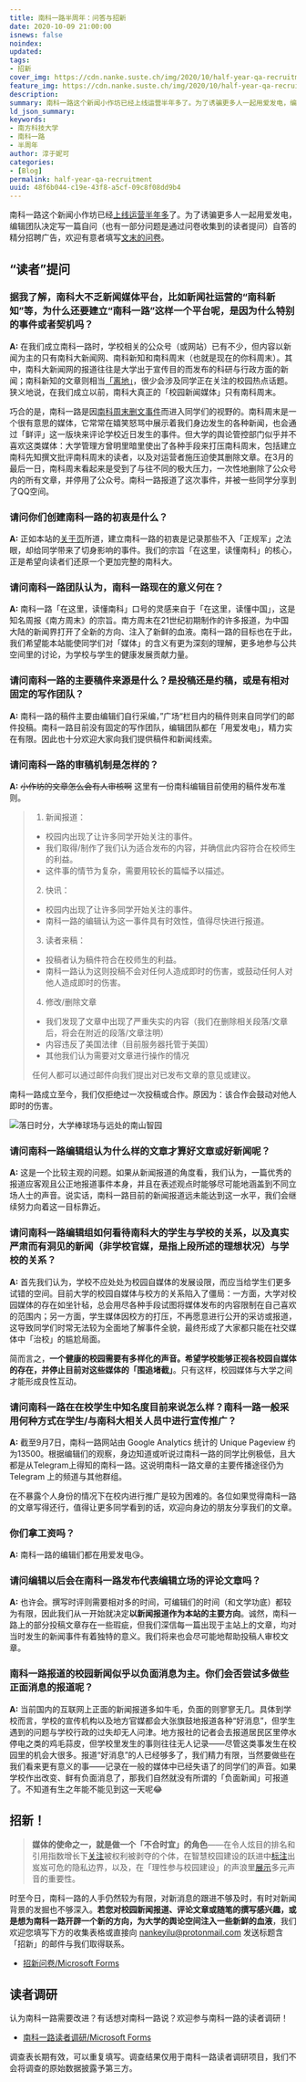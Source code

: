 ```yaml
---
title: 南科一路半周年：问答与招新
date: 2020-10-09 21:00:00
isnews: false
noindex:
updated:
tags:
- 招新
cover_img: https://cdn.nanke.suste.ch/img/2020/10/half-year-qa-recruitment/banner.jpg
feature_img: https://cdn.nanke.suste.ch/img/2020/10/half-year-qa-recruitment/banner.jpg
description:
summary: 南科一路这个新闻小作坊已经上线运营半年多了。为了诱骗更多人一起用爱发电，编辑团队写了一篇自问自答的招聘广告。
ld_json_summary:
keywords:
- 南方科技大学
- 南科一路
- 半周年
author: 淳于妮可
categories:
- [Blog]
permalink: half-year-qa-recruitment
uuid: 48f6b044-c19e-43f8-a5cf-09c8f08dd9b4
---
```


南科一路这个新闻小作坊已经[上线运营半年多](/2020/09/10/can-we-still-establish-connections-in-the-fractured-public-opinion-space/)了。为了诱骗更多人一起用爱发电，编辑团队决定写一篇自问（也有一部分问题是通过问卷收集到的读者提问）自答的精分招聘广告，欢迎有意者填写[文末的问卷](#招新！)。

## “读者”提问

### 据我了解，南科大不乏新闻媒体平台，比如新闻社运营的“南科新知”等，为什么还要建立“南科一路”这样一个平台呢，是因为什么特别的事件或者契机吗？

**A:** 在我们成立南科一路时，学校相关的公众号（或网站）已有不少，但内容以新闻为主的只有南科大新闻网、南科新知和南科周末（也就是现在的你科周末）。其中，南科大新闻网的报道往往是大学出于宣传目的而发布的科研与行政方面的新闻；南科新知的文章则相当[「离地」](https://evchk.wikia.org/zh/wiki/%E9%9B%A2%E5%9C%B0)，很少会涉及同学正在关注的校园热点话题。狭义地说，在我们成立以前，南科大真正的「校园新闻媒体」只有南科周末。

巧合的是，南科一路是因[南科周末删文事件](/2020/03/28/sustech-weekly-deletes-posts/)而进入同学们的视野的。南科周末是一个很有意思的媒体，它常常在嬉笑怒骂中展示着我们身边发生的各种新闻，也会通过「鲜评」这一版块来评论学校近日发生的事件。但大学的舆论管控部门似乎并不喜欢这类媒体：大学管理方曾明里暗里使出了各种手段来打压南科周末，包括建立南科先知撰文批评南科周末的读者，以及对运营者施压迫使其删除文章。在3月的最后一日，南科周末看起来是受到了与往不同的极大压力，一次性地删除了公众号内的所有文章，并停用了公众号。南科一路报道了这次事件，并被一些同学分享到了QQ空间。

### 请问你们创建南科一路的初衷是什么？

**A:** 正如本站的[关于页](/about/)所道，建立南科一路的初衷是记录那些不入「正规军」之法眼，却给同学带来了切身影响的事件。我们的宗旨「在这里，读懂南科」的核心，正是希望向读者们还原一个更加完整的南科大。

### 请问南科一路团队认为，南科一路现在的意义何在？

**A:** 南科一路「在这里，读懂南科」口号的灵感来自于「在这里，读懂中国」，这是知名周报《南方周末》的宗旨。南方周末在21世纪初期制作的许多报道，为中国大陆的新闻界打开了全新的方向、注入了新鲜的血液。南科一路的目标也在于此，我们希望能本站能使同学们对「媒体」的含义有更为深刻的理解，更多地参与公共空间里的讨论，为学校与学生的健康发展贡献力量。

### 请问南科一路的主要稿件来源是什么？是投稿还是约稿，或是有相对固定的写作团队？

**A:** 南科一路的稿件主要由编辑们自行采编，”广场“栏目内的稿件则来自同学们的邮件投稿。南科一路目前没有固定的写作团队，编辑团队都在「用爱发电」，精力实在有限。因此也十分欢迎大家向我们提供稿件和新闻线索。

### 请问南科一路的审稿机制是怎样的？

**A:** ~~小作坊的文章怎么会有人审核啊~~
这里有一份南科编辑目前使用的稿件发布准则。

> 1. 新闻报道：
>
> - 校园内出现了让许多同学开始关注的事件。
> - 我们取得/制作了我们认为适合发布的内容，并确信此内容符合在校师生的利益。
> - 这件事的情节为复杂，需要用较长的篇幅予以描述。
>
> 2. 快讯：
>
> - 校园内出现了让许多同学开始关注的事件。
> - 南科一路的编辑认为这一事件具有时效性，值得尽快进行报道。
>
> 3. 读者来稿：
>
> - 投稿者认为稿件符合在校师生的利益。
> - 南科一路认为这则投稿不会对任何人造成即时的伤害，或鼓动任何人对他人造成即时的伤害。
>
> 4. 修改/删除文章
>
> - 我们发现了文章中出现了严重失实的内容（我们在删除相关段落/文章后，将会在附近的段落/文章注明）
> - 内容违反了美国法律（目前服务器托管于美国）
> - 其他我们认为需要对文章进行操作的情况
>
> 任何人都可以通过邮件向我们提出对已发布文章的意见或建议。
>

南科一路成立至今，我们仅拒绝过一次投稿或合作。原因为：该合作会鼓动对他人即时的伤害。

![落日时分，大学棒球场与远处的南山智园](https://cdn.nanke.suste.ch/img/2020/10/half-year-qa-recruitment/baseball-field.jpg)

### 请问南科一路编辑组认为什么样的文章才算好文章或好新闻呢？

**A:** 这是一个比较主观的问题。如果从新闻报道的角度看，我们认为，一篇优秀的报道应客观且公正地报道事件本身，并且在表述观点时能够尽可能地涵盖到不同立场人士的声音。说实话，南科一路目前的新闻报道远未能达到这一水平，我们会继续努力向着这一目标靠近。

### 请问南科一路编辑组如何看待南科大的学生与学校的关系，以及真实严肃而有洞见的新闻（非学校官媒，是指上段所述的理想状况）与学校的关系？

**A:** 首先我们认为，学校不应处处为校园自媒体的发展设限，而应当给学生们更多试错的空间。目前大学的校园自媒体与校方的关系陷入了僵局：一方面，大学对校园媒体的存在如坐针毡，总会用尽各种手段试图将媒体发布的内容限制在自己喜欢的范围内；另一方面，学生媒体因校方的打压，不再愿意进行公开的采访或报道，这导致同学们时常无法较为全面地了解事件全貌，最终形成了大家都只能在社交媒体中「治校」的尴尬局面。

简而言之，**一个健康的校园需要有多样化的声音。希望学校能够正视各校园自媒体的存在，并停止目前对这些媒体的「围追堵截」**。只有这样，校园媒体与大学之间才能形成良性互动。

### 请问南科一路在在校学生中知名度目前来说怎么样？南科一路一般采用何种方式在学生/与南科大相关人员中进行宣传推广？

**A:** 截至9月7日，南科一路网站由 Google Analytics 统计的 Unique Pageview 约为13500。根据编辑们的观察，身边知道或听说过南科一路的同学比例极低，且大都是从Telegram上得知的南科一路。这说明南科一路文章的主要传播途径仍为 Telegram 上的频道与其他群组。

在不暴露个人身份的情况下在校内进行推广是较为困难的。各位如果觉得南科一路的文章写得还行，值得让更多同学看到的话，欢迎向身边的朋友分享我们的文章。

### 你们拿工资吗？

**A:** 南科一路的编辑们都在用爱发电😘。

### 请问编辑以后会在南科一路发布代表编辑立场的评论文章吗？

**A:** 也许会。撰写时评则需要相对多的时间，可编辑们的时间（和文学功底）都较为有限，因此我们从一开始就决定**以新闻报道作为本站的主要方向**。诚然，南科一路上的部分投稿文章存在一些瑕疵，但我们深信每一篇出现于主站上的文章，均对当时发生的新闻事件有着独特的意义。我们将来也会尽可能地帮助投稿人审校文章。

### 南科一路报道的校园新闻似乎以负面消息为主。你们会否尝试多做些正面消息的报道呢？
**A:** 当前国内的互联网上正面的新闻报道多如牛毛，负面的则寥寥无几。具体到学校而言，学校的宣传机构以及地方官媒都会大张旗鼓地报道各种“好消息”，但学生遇到的问题与学校行政的过失却无人问津。地方报社的记者会去报道居民区里停水停电之类的鸡毛蒜皮，但学校里发生的事则往往无人记录——尽管这类事发生在校园里的机会大很多。报道“好消息”的人已经够多了，我们精力有限，当然要做些在我们看来更有意义的事——记录在一般的媒体中已经失语了的同学们的声音。如果学校作出改变、鲜有负面消息了，那我们自然就没有所谓的「负面新闻」可报道了。不知道有生之年能不能见到这一天呢😂

## 招新！

> **媒体的使命之一，就是做一个「不合时宜」的角色**——在令人炫目的排名和引用指数增长下[关注](/2020/05/14/students-sign-petition-for-final-policy/)被权利被剥夺的个体，在智慧校园建设的跃进中[标注](/2020/05/16/face-recognition-complaint/)出岌岌可危的隐私边界，以及，在「理性参与校园建设」的声浪里[展示](/2020/09/03/opinion-cooperation-and-opposition/)多元声音的重要性。

时至今日，南科一路的人手仍然较为有限，对新消息的跟进不够及时，有时对新闻背景的发掘也不够深入。**若您对校园新闻报道、评论文章或随笔的撰写感兴趣，或是想为南科一路开辟一个新的方向，为大学的舆论空间注入一些新鲜的血液**，我们欢迎您填写下方的收集表格或直接向 nankeyilu@protonmail.com 发送标题含「招新」的邮件与我们取得联系。

- [招新问卷/Microsoft Forms](https://forms.office.com/Pages/ResponsePage.aspx?id=DQSIkWdsW0yxEjajBLZtrQAAAAAAAAAAAAMAADFHSMdUQlBIQ0lHQVFWQlhCQTJJVjBDQ1U5Q1JUTS4u)

## 读者调研

认为南科一路需要改进？有话想对南科一路说？欢迎参与南科一路的读者调研！

- [南科一路读者调研/Microsoft Forms](https://forms.office.com/Pages/ResponsePage.aspx?id=DQSIkWdsW0yxEjajBLZtrQAAAAAAAAAAAAMAADFHSMdUQjUwVFMzU09WQ09EV0RZOFJCTVc2S1NZNy4u)

调查表长期有效，可以重复填写。调查结果仅用于南科一路读者调研项目，我们不会将调查的原始数据披露予第三方。
